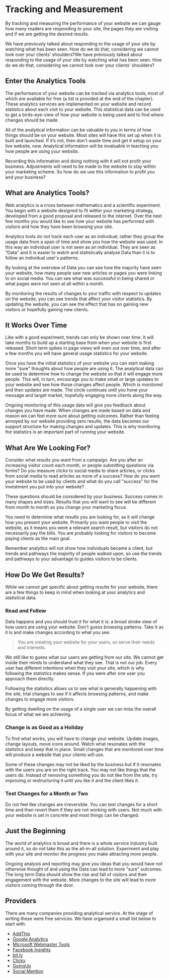 # Tracking and Measurement

By tracking and measuring the performance of your website we can gauge how many readers are responding to your site, the pages they are visiting and if we are getting the desired results.

We have previously talked about responding to the usage of your site by watching what has been seen. How do we do that, considering we cannot look over your clients’ shoulders?We have previously talked about responding to the usage of your site by watching what has been seen. How do we do that, considering we cannot look over your clients’ shoulders?

## Enter the Analytics Tools

The performance of your website can be tracked via analytics tools, most of which are available for free (a list is provided at the end of the chapter). These analytics services are implemented on your website and record statistics about each visit to your website. This statistical data can be used to get a birds-eye-view of how your website is being used and to find where changes should be made.

All of the analytical information can be valuable to you in terms of how things should be on your website. Most sites will have this set up when it is built and launched. If it’s not, then don't waste time and get it setup on your live website, now. Analytical information will be invaluable in teaching you how people are using your website.

Recording this information and doing nothing with it will not profit your business. Adjustments will need to be made to the website to stay within your marketing scheme. So how do we use this information to profit you and your business?

## What are Analytics Tools?

Web analytics is a cross between mathematics and a scientific experiment. You begin with a website designed to fit within your marketing strategy, developed from a good proposal and released to the internet. Over the next few months you would like to see how your website has performed with visitors and how they have been browsing your site.

Analytics tools do not track each user as an individual; rather they group the usage data from a span of time and show you how the website was used. In this way an individual user is not seen as an individual. They are seen as "Data" and it is easier to watch and statistically analyse Data than it is to follow an individual user's patterns.

By looking at the overview of Data you can see how the majority have seen your website, how many people saw new articles or pages you were linking to on social media. You can see what was successful in being shared or what pages were not seen at all within a month.

By monitoring the results of changes to your traffic with respect to updates on the website, you can see trends that affect your visitor statistics. By updating the website, you can see the effect that has on gaining new visitors or hopefully gaining new clients.

## It Works Over Time

Like with a good experiment, trends can only be shown over time. It will take months to build up a starting base from when your website is first released. Short term spikes in page views will even out over time, and after a few months you will have general usage statistics for your website.

Once you have the initial statistics of your website you can start making more "sure" thoughts about how people are using it. The analytical data can be used to determine how to change the website so that it will engage more people. This will, in turn, encourage you to make small or large updates to your website and see how those changes affect people. Which is monitored and then updates are made. The circle continues until you hone your message and target market, hopefully engaging more clients along the way.

Ongoing monitoring of this usage data will give you feedback about changes you have made. When changes are made based on data and reason we can feel more sure about getting outcomes. Rather than feeling annoyed by our website providing zero results, the data becomes our support structure for making changes and updates. This is why monitoring the statistics is an important part of running your website.

## What Are We Looking For?

Consider what results you want from a campaign. Are you after an increasing visitor count each month, or people submitting questions via forms? Do you measure clicks to social media to share articles, or clicks from social media to read articles as more of a success? How do you want your website to be used by clients and what do you call "success" for the investment you put into your website?

These questions should be considered by your business. Success comes in many shapes and sizes. Results that you will want to see will be different from month to month as you change your marketing focus.

You need to determine what results you are looking for, as it will change how you present your website. Primarily you want people to visit the website, as it means you were a relevant search result, but visitors do not necessarily pay the bills. You are probably looking for visitors to become paying clients as the main goal.

Remember analytics will not show how individuals became a client, but trends and pathways the majority of people walked upon, so use the trends and pathways to your advantage to guides visitors to be clients.

## How Do We Get Results?

While we cannot get specific about getting results for your website, there are a few things to keep in mind when looking at your analytics and statistical data.

### Read and Follow

Data happens and you should trust it for what it is: a broad stroke view of how users are using your website. Don't guess browsing patterns. Take it as it is and make changes according to what you see.

> You are creating your website for your users, so serve their needs and interests.

We still like to guess what our users are getting from our site. We cannot get inside their minds to understand what they see. That is not our job. Every user has different intentions when they visit your site, which is why following the statistics makes sense. If you were after one user you approach them directly.

Following the statistics allows us to see what is generally happening with the site, trial changes to see if it affects browsing patterns, and make changes to engage more visitors.

By getting dwelling on the usage of a single user we can miss the overall focus of what we are achieving.

### Change is as Good as a Holiday

To find what works, you will have to change your website. Update images, change layouts, move icons around. Watch what resonates with the statistics and keep that in place. Small changes that are monitored over time will produce a website that your clients will use.

Some of these changes may not be liked by the business but if it resonates with the users you are on the right track. You may not like things that the users do. Instead of removing something you do not like from the site, try improving or restructuring it until you like it and the client likes it.

### Test Changes for a Month or Two

Do not feel like changes are irreversible. You can test changes for a short time and then revert them if they are not working with users. Not much with your website is set in concrete and most things can be changed.

## Just the Beginning

The world of analytics is broad and there is a whole service industry built around it, so do not take this as the all-in-all solution. Experiment and play with your site and monitor the progress you make attracting more people.

Ongoing analysis and reporting may give you ideas that you would have not otherwise thought of and using the Data can lead to more "sure" outcomes. The long term Data should show the rise and fall of visitors and their engagement with the website. More changes to the site will lead to more visitors coming through the door.

## Providers

There are many companies providing analytical service. At the stage of writing these were free services. We have organised a small list below to start with:

* [AddThis](http://www.addthis.com/)
* [Google Analytics](http://analytics.google.com/)
* [Microsoft Webmaster Tools](http://www.bing.com/toolbox/webmaster)
* [Facebook Insights](https://developers.facebook.com/docs/insights/)
* [bit.ly](http://bit.ly/)
* [Clicky](http://clicky.com/)
* [GoingUp](http://www.goingup.com/)
* [Social Mention](http://socialmention.com/)
